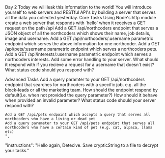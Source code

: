 Day 2
Today we will leak this information to the world! You will introduce yourself to web servers and RESTful API's by building a server that serves all the data you collected yesterday.
Core Tasks
Using Node's http module create a web server that responds with 'hello' when it receives a GET request on the path /api
Add a GET /api/northcoders endpoint that serves a JSON object of all the northcoders which shows their name, job details, image and username.
Add a GET /api/northcoders/:username parametric endpoint which serves the above information for one northcoder.
Add a GET /api/pets/:username parametric endpoint which serves a northcoders pets.
Add a GET /api/interests/:username parametric endpoint which serves a northcoders interests.
Add some error handling to your server. What should it respond with if you recieve a request for a username that doesn't exist? What status code should you respond with?

Advanced Tasks
Add a query paramter to your GET /api/northcoders endpoint that searches for northcoders with a specific job. e.g. all the block-leads or all the marketing team. How should the endpoint respond by default(i.e. when not provided the query parameter?) How should it behave when provided an invalid parameter? What status code should your server respond with?

    Add a GET /api/pets endpoint which accepts a query that serves all northcoders who have a living or dead pet
    Add a query parameter to your GET /api/pets endpoint that serves all northcoders who have a certain kind of pet (e.g. cat, alpaca, llama etc)
    ",

"instructions": "Hello again, Detecive. Save crypticString to a file to decrypt your tasks."
